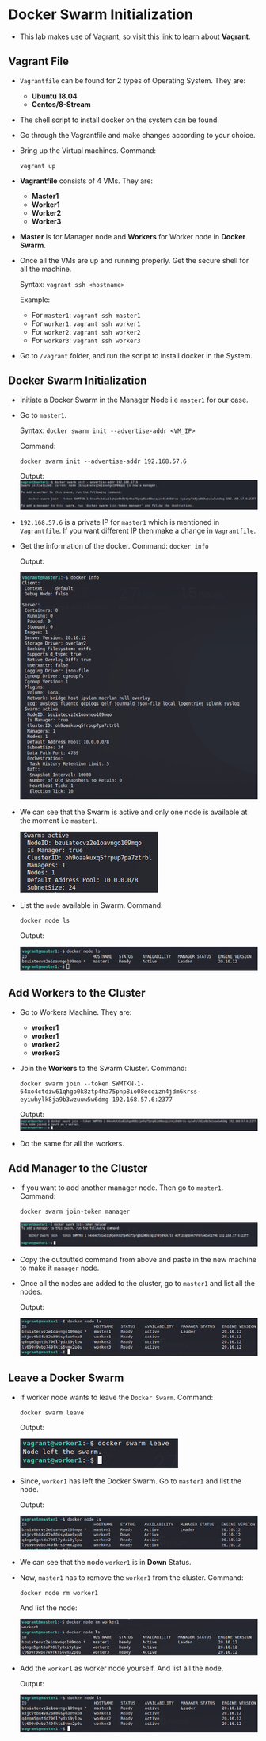 # <b>Docker Swarm Initialization</b>
- This lab makes use of Vagrant, so visit [this link](https://github.com/TheSpiritMan/DevOps-Tools/tree/main/01%20Vagrant) to learn about <b>Vagrant</b>.

## <b>Vagrant File</b>
- `Vagrantfile` can be found for 2 types of Operating System. They are:
    - <b>Ubuntu 18.04</b>
    - <b>Centos/8-Stream</b>
- The shell script to install docker on the system can be found.
- Go through the Vagrantfile and make changes according to your choice.
- Bring up the Virtual machines. Command: 
    ```
    vagrant up
    ```
- <b>Vagrantfile</b> consists of 4 VMs. They are:
    - <b>Master1</b>
    - <b>Worker1</b>
    - <b>Worker2</b>
    - <b>Worker3</b>

- <b>Master</b> is for Manager node and <b>Workers</b> for Worker node in <b>Docker Swarm</b>.

- Once all the VMs are up and running properly. Get the secure shell for all the machine.

    Syntax:
        `vagrant ssh <hostname>`

    Example:
    - For `master1`: `vagrant ssh master1`
    - For `worker1`: `vagrant ssh worker1`
    - For `worker2`: `vagrant ssh worker2`
    - For `worker3`: `vagrant ssh worker3`
- Go to `/vagrant` folder, and run the script to install docker in the System.

## <b>Docker Swarm Initialization</b>
- Initiate a Docker Swarm in the Manager Node i.e `master1` for our case.
- Go to `master1`. 
    
    Syntax:  `docker swarm init --advertise-addr <VM_IP>`

    Command:
    ```
    docker swarm init --advertise-addr 192.168.57.6
    ```

    Output:
    <img src=../../../Assets/03_Docker_Lab9-1.png>

- `192.168.57.6` is a private IP for `master1` which is mentioned in `Vagrantfile`. If you want different IP then make a change in `Vagrantfile`.

- Get the information of the docker. Command: `docker info`

    Output:

    <img src=../../../Assets/03_Docker_Lab9-2.png>

- We can see that the Swarm is active and only one node is available at the moment i.e `master1`.
    
    <img src=../../../Assets/03_Docker_Lab9-3.png>

- List the `node` available in Swarm. Command:
    ```
    docker node ls
    ```

    Output:
    
    <img src=../../../Assets/03_Docker_Lab9-4.png>

## <b>Add Workers to the Cluster</b>
- Go to Workers Machine. They are:
    - <b>worker1</b>
    - <b>worker1</b>
    - <b>worker2</b>
    - <b>worker3</b>

- Join the <b>Workers</b> to the Swarm Cluster.
    Command:
    ```
    docker swarm join --token SWMTKN-1-64xo4ctdiw61qhgo0k8ztp4ha75pnp8io08ecqizn4jdm6krss-eyiwhylk8ja9b3wzuuw5w6dmg 192.168.57.6:2377
    ``` 

    Output:
    <img src=../../../Assets/03_Docker_Lab9-5.png>

- Do the same for all the workers.

## <b>Add Manager to the Cluster</b>
- If you want to add another manager node. Then go to `master1`. Command:
    ```
    docker swarm join-token manager
    ```
    <img src=../../../Assets/03_Docker_Lab9-6.png>

- Copy the outputted command from above and paste in the new machine to make it `manager` node.

- Once all the nodes are added to the cluster, go to `master1` and list all the nodes.

    Output:

    <img src=../../../Assets/03_Docker_Lab9-7.png>
    

## <b>Leave a Docker Swarm</b>
- If worker node wants to leave the `Docker Swarm`. Command:
    ```
    docker swarm leave
    ```
    Output:

    <img src=../../../Assets/03_Docker_Lab9-8.png>

- Since, `worker1` has left the Docker Swarm. Go to `master1` and list the node.

    Output:
    
    <img src=../../../Assets/03_Docker_Lab9-9.png>
    
- We can see that the node `worker1` is in <b>Down</b> Status.
- Now, `master1` has to remove the `worker1` from the cluster.
    Command:
    ```
    docker node rm worker1
    ```
    And list the node:

    <img src=../../../Assets/03_Docker_Lab9-10.png>

- Add the `worker1` as worker node yourself. And list all the node.

    Output:
    
    <img src=../../../Assets/03_Docker_Lab9-7.png>
